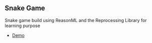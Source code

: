 Snake Game
---

Snake game build using ReasonML and the Reprocessing Library for learning purpose
- [Demo](https://eye1994.github.io/snake-game-reason/)
